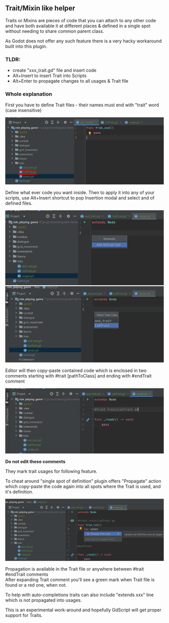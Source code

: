 ## Trait/Mixin like helper

Traits or Mixins are pieces of code that you can attach to any other code and have both
available it at different places & defined in a single spot without needing to share common parent class.

As Godot does not offer any such feature there is a very hacky workaround built into this plugin.

### TLDR:

- create "xxx_trait.gd" file and insert code
- Alt+Insert to insert Trait into Scripts
- Alt+Enter to propagate changes to all usages & Trait file

### Whole explanation

First you have to define Trait files - their names must end with "trait" word (case insensitive)

![](../../screens/trait/file.png)

Define what ever code you want inside. Then to apply it into any of your scripts, use Alt+Insert shortcut
to pop Insertion modal and select and of defined files.

![](../../screens/trait/insert.png)  
![](../../screens/trait/select.png)

Editor will then copy-paste contained code which is enclosed in two comments starting with #trait [pathToClass]
and ending with #endTrait comment

![](../../screens/trait/added.png)

**Do not edit these comments**

They mark trait usages for following feature.

To cheat around "single spot of definition" plugin offers "Propagate" action which copy-paste the code again into all
spots where the Trait is used, and it's definition.

![](../../screens/trait/propagate.png)

Propagation is available in the Trait file or anywhere between #trait #endTrait comments  
After expanding Trait comment you'll see a green mark when Trait file is found or a red one, when not.

To help with auto-completions traits can also include "extends xxx" line which is not propagated into usages.

This is an experimental work-around and hopefully GdScript will get proper support for Traits.
